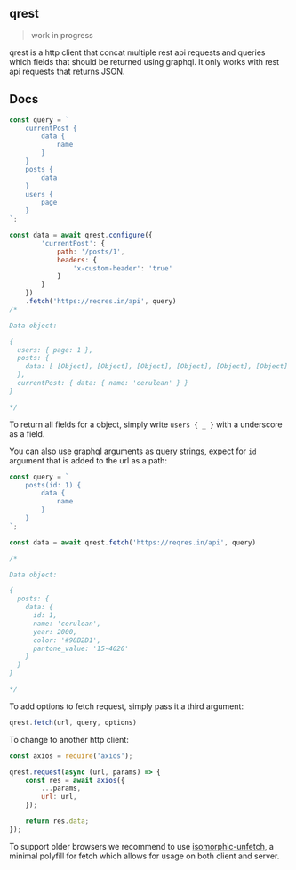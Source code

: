 ## qrest

> work in progress

qrest is a http client that concat multiple rest api requests and queries which fields that should be returned using graphql. It only works with rest api requests that returns JSON.

## Docs

```js
const query = `
    currentPost {
        data {
            name
        }
    }
    posts {
        data
    }
    users {
        page
    }
`;

const data = await qrest.configure({
        'currentPost': {
            path: '/posts/1',
            headers: {
                'x-custom-header': 'true'
            }
        }
    })
    .fetch('https://reqres.in/api', query)
/*

Data object:

{
  users: { page: 1 },
  posts: {
    data: [ [Object], [Object], [Object], [Object], [Object], [Object] ]
  },
  currentPost: { data: { name: 'cerulean' } }
}

*/
```

To return all fields for a object, simply write `users { _ }` with a underscore as a field.

You can also use graphql arguments as query strings, expect for `id` argument that is added to the url as a path:

```js
const query = `
    posts(id: 1) {
        data {
            name
        }
    }
`;

const data = await qrest.fetch('https://reqres.in/api', query)

/*

Data object:

{
  posts: {
    data: {
      id: 1,
      name: 'cerulean',
      year: 2000,
      color: '#98B2D1',
      pantone_value: '15-4020'
    }
  }
}

*/
```

To add options to fetch request, simply pass it a third argument:

```js
qrest.fetch(url, query, options)
```

To change to another http client:

```js
const axios = require('axios');

qrest.request(async (url, params) => {
    const res = await axios({
        ...params,
        url: url,
    });

    return res.data;
});
```

To support older browsers we recommend to use [isomorphic-unfetch](https://github.com/developit/unfetch/tree/master/packages/isomorphic-unfetch), a minimal polyfill for fetch which allows for usage on both client and server.